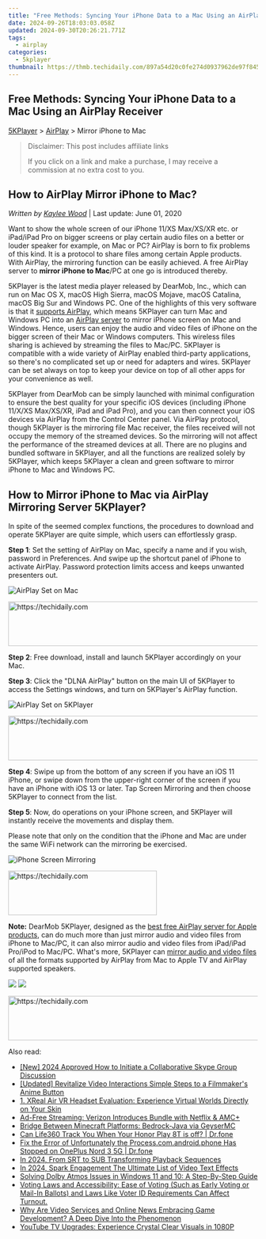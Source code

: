 ```yaml
---
title: "Free Methods: Syncing Your iPhone Data to a Mac Using an AirPlay Receiver"
date: 2024-09-26T18:03:03.058Z
updated: 2024-09-30T20:26:21.771Z
tags:
  - airplay
categories:
  - 5kplayer
thumbnail: https://thmb.techidaily.com/897a54d20c0fe274d0937962de97f84511515ba57539d3344fb75e1f209995c6.png
---
```


## Free Methods: Syncing Your iPhone Data to a Mac Using an AirPlay Receiver

[5KPlayer](https://tools.techidaily.com/5kplayer/products/) \> [AirPlay](https://tools.techidaily.com/5kplayer/airplay/) \> Mirror iPhone to Mac

>  Disclaimer: This post includes affiliate links
>
>  If you click on a link and make a purchase, I may receive a commission at no extra cost to you.
>

## How to AirPlay Mirror iPhone to Mac?

 _Written by [Kaylee Wood](https://www.quora.com/profile/Amanda-Hu-21)_ | Last update: June 01, 2020

Want to show the whole screen of our iPhone 11/XS Max/XS/XR etc. or iPad/iPad Pro on bigger screens or play certain audio files on a better or louder speaker for example, on Mac or PC? AirPlay is born to fix problems of this kind. It is a protocol to share files among certain Apple products. With AirPlay, the mirroring function can be easily achieved. A free AirPlay server to **mirror iPhone to Mac**/PC at one go is introduced thereby.

5KPlayer is the latest media player released by DearMob, Inc., which can run on Mac OS X, macOS High Sierra, macOS Mojave, macOS Catalina, macOS Big Sur and Windows PC. One of the highlights of this very software is that it [supports AirPlay](https://tools.techidaily.com/5kplayer/airplay/), which means 5KPlayer can turn Mac and Windows PC into an [AirPlay server](https://tools.techidaily.com/5kplayer/airplay/) to mirror iPhone screen on Mac and Windows. Hence, users can enjoy the audio and video files of iPhone on the bigger screen of their Mac or Windows computers. This wireless files sharing is achieved by streaming the files to Mac/PC. 5KPlayer is compatible with a wide variety of AirPlay enabled third-party applications, so there's no complicated set up or need for adapters and wires. 5KPlayer can be set always on top to keep your device on top of all other apps for your convenience as well.

5KPlayer from DearMob can be simply launched with minimal configuration to ensure the best quality for your specific iOS devices (including iPhone 11/X/XS Max/XS/XR, iPad and iPad Pro), and you can then connect your iOS devices via AirPlay from the Control Center panel. Via AirPlay protocol, though 5KPlayer is the mirroring file Mac receiver, the files received will not occupy the memory of the streamed devices. So the mirroring will not affect the performance of the streamed devices at all. There are no plugins and bundled software in 5KPlayer, and all the functions are realized solely by 5KPlayer, which keeps 5KPlayer a clean and green software to mirror iPhone to Mac and Windows PC.

## How to Mirror iPhone to Mac via AirPlay Mirroring Server 5KPlayer?

In spite of the seemed complex functions, the procedures to download and operate 5KPlayer are quite simple, which users can effortlessly grasp.

**Step 1**: Set the setting of AirPlay on Mac, specify a name and if you wish, password in Preferences. And swipe up the shortcut panel of iPhone to activate AirPlay. Password protection limits access and keeps unwanted presenters out.

![AirPlay Set on Mac](https://www.5kplayer.com/airplay/img/5k-airplay-mirror-iphone-to-mac-trl-031602.jpg) 

<!-- affiliate ads begin -->
<a href="https://zebaoaffiliateprogram.pxf.io/c/5597632/2137973/21526" target="_top" id="2137973">
  <img src="//a.impactradius-go.com/display-ad/21526-2137973" border="0" alt="https://techidaily.com" width="728" height="90"/>
</a>
<img height="0" width="0" src="https://zebaoaffiliateprogram.pxf.io/i/5597632/2137973/21526" style="position:absolute;visibility:hidden;" border="0" />
<!-- affiliate ads end -->

**Step 2**: Free download, install and launch 5KPlayer accordingly on your Mac.

**Step 3**: Click the "DLNA AirPlay" button on the main UI of 5KPlayer to access the Settings windows, and turn on 5KPlayer's AirPlay function.

![AirPlay Set on 5KPlayer](https://www.5kplayer.com/airplay/img/turn-on-airplay-5kplayer.jpg) 

<!-- affiliate ads begin -->
<a href="https://appsumo.8odi.net/c/5597632/2037350/7443" target="_top" id="2037350">
  <img src="//a.impactradius-go.com/display-ad/7443-2037350" border="0" alt="https://techidaily.com" width="728" height="90"/>
</a>
<img height="0" width="0" src="https://appsumo.8odi.net/i/5597632/2037350/7443" style="position:absolute;visibility:hidden;" border="0" />
<!-- affiliate ads end -->

**Step 4**: Swipe up from the bottom of any screen if you have an iOS 11 iPhone, or swipe down from the upper-right corner of the screen if you have an iPhone with iOS 13 or later. Tap Screen Mirroring and then choose 5KPlayer to connect from the list.

**Step 5**: Now, do operations on your iPhone screen, and 5KPlayer will instantly receive the movements and display them.

Please note that only on the condition that the iPhone and Mac are under the same WiFi network can the mirroring be exercised.

![iPhone Screen Mirroring](https://www.5kplayer.com/airplay/img/iphone-screen-mirroring.jpg) 

<!-- affiliate ads begin -->
<a href="https://aligracehair.sjv.io/c/5597632/1886069/19272" target="_top" id="1886069">
  <img src="//a.impactradius-go.com/display-ad/19272-1886069" border="0" alt="https://techidaily.com" width="300" height="90"/>
</a>
<img height="0" width="0" src="https://aligracehair.sjv.io/i/5597632/1886069/19272" style="position:absolute;visibility:hidden;" border="0" />
<!-- affiliate ads end -->

**Note:** DearMob 5KPlayer, designed as the [best free AirPlay server for Apple products](https://tools.techidaily.com/5kplayer/airplay/), can do much more than just mirror audio and video files from iPhone to Mac/PC, it can also mirror audio and video files from iPad/iPad Pro/iPod to Mac/PC. What's more, 5KPlayer can [mirror audio and video files](https://tools.techidaily.com/5kplayer/airplay/) of all the formats supported by AirPlay from Mac to Apple TV and AirPlay supported speakers.

[![](https://www.5kplayer.com/airplay/../button/freedownbackmac.png)](https://tools.techidaily.com/5kplayer/products/) [![](https://www.5kplayer.com/airplay/../button/freedownwhitewin.png)](https://tools.techidaily.com/5kplayer/products/)

<!-- affiliate ads begin -->
<a href="https://appsumo.8odi.net/c/5597632/2151890/7443" target="_top" id="2151890">
  <img src="//a.impactradius-go.com/display-ad/7443-2151890" border="0" alt="https://techidaily.com" width="728" height="90"/>
</a>
<img height="0" width="0" src="https://appsumo.8odi.net/i/5597632/2151890/7443" style="position:absolute;visibility:hidden;" border="0" />
<!-- affiliate ads end -->

<ins class="adsbygoogle"
     style="display:block"
     data-ad-format="autorelaxed"
     data-ad-client="ca-pub-7571918770474297"
     data-ad-slot="1223367746"></ins>

<ins class="adsbygoogle"
     style="display:block"
     data-ad-client="ca-pub-7571918770474297"
     data-ad-slot="8358498916"
     data-ad-format="auto"
     data-full-width-responsive="true"></ins>

<span class="atpl-alsoreadstyle">Also read:</span>
<div><ul>
<li><a href="https://video-capture.techidaily.com/new-2024-approved-how-to-initiate-a-collaborative-skype-group-discussion/"><u>[New] 2024 Approved How to Initiate a Collaborative Skype Group Discussion</u></a></li>
<li><a href="https://facebook-video-footage.techidaily.com/updated-revitalize-video-interactions-simple-steps-to-a-filmmakers-anime-button/"><u>[Updated] Revitalize Video Interactions Simple Steps to a Filmmaker's Anime Button</u></a></li>
<li><a href="https://media-tips.techidaily.com/1-xreal-air-vr-headset-evaluation-experience-virtual-worlds-directly-on-your-skin/"><u>1. XReal Air VR Headset Evaluation: Experience Virtual Worlds Directly on Your Skin</u></a></li>
<li><a href="https://media-tips.techidaily.com/ad-free-streaming-verizon-introduces-bundle-with-netflix-and-amcplus/"><u>Ad-Free Streaming: Verizon Introduces Bundle with Netflix & AMC+</u></a></li>
<li><a href="https://games-able.techidaily.com/bridge-between-minecraft-platforms-bedrock-java-via-geysermc/"><u>Bridge Between Minecraft Platforms: Bedrock-Java via GeyserMC</u></a></li>
<li><a href="https://fake-location.techidaily.com/can-life360-track-you-when-your-honor-play-8t-is-off-drfone-by-drfone-virtual-android/"><u>Can Life360 Track You When Your Honor Play 8T is off? | Dr.fone</u></a></li>
<li><a href="https://howto.techidaily.com/fix-the-error-of-unfortunately-the-processcomandroidphone-has-stopped-on-oneplus-nord-3-5g-drfone-by-drfone-fix-android-problems-fix-android-problems/"><u>Fix the Error of Unfortunately the Process.com.android.phone Has Stopped on OnePlus Nord 3 5G | Dr.fone</u></a></li>
<li><a href="https://some-knowledge.techidaily.com/in-2024-from-srt-to-sub-transforming-playback-sequences/"><u>In 2024, From SRT to SUB Transforming Playback Sequences</u></a></li>
<li><a href="https://extra-skills.techidaily.com/in-2024-spark-engagement-the-ultimate-list-of-video-text-effects/"><u>In 2024, Spark Engagement The Ultimate List of Video Text Effects</u></a></li>
<li><a href="https://program-issues.techidaily.com/solving-dolby-atmos-issues-in-windows-11-and-10-a-step-by-step-guide/"><u>Solving Dolby Atmos Issues in Windows 11 and 10: A Step-By-Step Guide</u></a></li>
<li><a href="https://media-tips.techidaily.com/voting-laws-and-accessibility-ease-of-voting-such-as-early-voting-or-mail-in-ballots-and-laws-like-voter-id-requirements-can-affect-turnout/"><u>Voting Laws and Accessibility: Ease of Voting (Such as Early Voting or Mail-In Ballots) and Laws Like Voter ID Requirements Can Affect Turnout.</u></a></li>
<li><a href="https://media-tips.techidaily.com/why-are-video-services-and-online-news-embracing-game-development-a-deep-dive-into-the-phenomenon/"><u>Why Are Video Services and Online News Embracing Game Development? A Deep Dive Into the Phenomenon</u></a></li>
<li><a href="https://media-tips.techidaily.com/youtube-tv-upgrades-experience-crystal-clear-visuals-in-1080p/"><u>YouTube TV Upgrades: Experience Crystal Clear Visuals in 1080P</u></a></li>
</ul></div>

